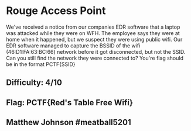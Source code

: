 # Rouge Access Point

We've received a notice from our companies EDR software that a laptop was attacked while they were on WFH. The employee says they were at home when it happened, but we suspect they were using public wifi. Our EDR software managed to capture the BSSID of the wifi (46:D1:FA:63:BC:66) network before it got disconnected, but not the SSID. Can you still find the network they were connected to? You're flag should be in the format PCTF{SSID}

## Difficulty: 4/10

## Flag: PCTF{Red's Table Free Wifi}

## Matthew Johnson #meatball5201
